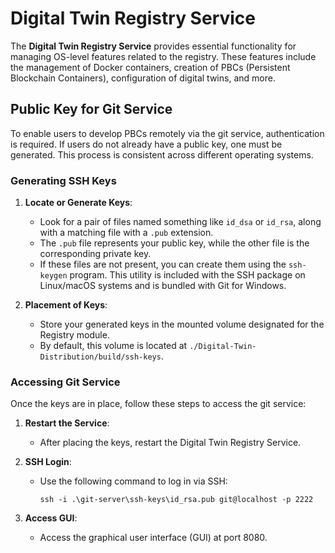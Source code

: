 # Digital Twin Registry Service

The **Digital Twin Registry Service** provides essential functionality for managing OS-level features related to the registry. These features include the management of Docker containers, creation of PBCs (Persistent Blockchain Containers), configuration of digital twins, and more.

## Public Key for Git Service

To enable users to develop PBCs remotely via the git service, authentication is required. If users do not already have a public key, one must be generated. This process is consistent across different operating systems.

### Generating SSH Keys

1. **Locate or Generate Keys**:

   - Look for a pair of files named something like `id_dsa` or `id_rsa`, along with a matching file with a `.pub` extension.
   - The `.pub` file represents your public key, while the other file is the corresponding private key.
   - If these files are not present, you can create them using the `ssh-keygen` program. This utility is included with the SSH package on Linux/macOS systems and is bundled with Git for Windows.

2. **Placement of Keys**:
   - Store your generated keys in the mounted volume designated for the Registry module.
   - By default, this volume is located at `./Digital-Twin-Distribution/build/ssh-keys`.

### Accessing Git Service

Once the keys are in place, follow these steps to access the git service:

1. **Restart the Service**:

   - After placing the keys, restart the Digital Twin Registry Service.

2. **SSH Login**:

   - Use the following command to log in via SSH:
     ```
     ssh -i .\git-server\ssh-keys\id_rsa.pub git@localhost -p 2222
     ```

3. **Access GUI**:
   - Access the graphical user interface (GUI) at port 8080.
